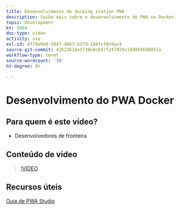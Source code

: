 ```yaml
---
title: Desenvolvimento de docking station PWA
description: Saiba mais sobre o desenvolvimento de PWA no Docker.
topic: Development
kt: 5564
doc-type: video
activity: use
exl-id: df79e9d8-5047-4063-b37d-184fcf0c0ac4
source-git-commit: 42622b18e5738e8cb57f247029c189884698851a
workflow-type: tm+mt
source-wordcount: '30'
ht-degree: 0%

---
```


# Desenvolvimento do PWA Docker

## Para quem é este vídeo?

- Desenvolvedores de fronteira

## Conteúdo de vídeo

>[!VIDEO](https://video.tv.adobe.com/v/35784?quality=12&learn=on)

## Recursos úteis

[Guia de PWA Studio](https://developer.adobe.com/commerce/pwa-studio/)
